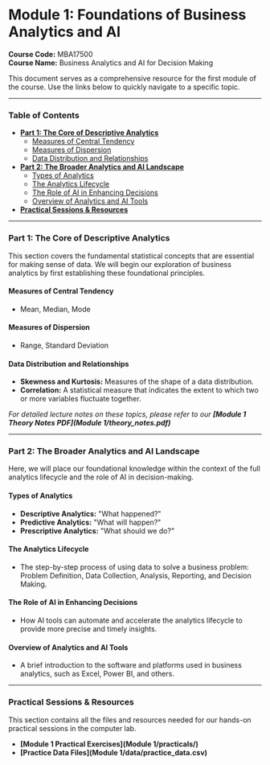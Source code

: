 # Module 1: Foundations of Business Analytics and AI

**Course Code:** MBA17500  
**Course Name:** Business Analytics and AI for Decision Making

This document serves as a comprehensive resource for the first module of the course. Use the links below to quickly navigate to a specific topic.

---

### Table of Contents

- [**Part 1: The Core of Descriptive Analytics**](#part-1-the-core-of-descriptive-analytics)
    - [Measures of Central Tendency](#measures-of-central-tendency)
    - [Measures of Dispersion](#measures-of-dispersion)
    - [Data Distribution and Relationships](#data-distribution-and-relationships)
- [**Part 2: The Broader Analytics and AI Landscape**](#part-2-the-broader-analytics-and-ai-landscape)
    - [Types of Analytics](#types-of-analytics)
    - [The Analytics Lifecycle](#the-analytics-lifecycle)
    - [The Role of AI in Enhancing Decisions](#the-role-of-ai-in-enhancing-decisions)
    - [Overview of Analytics and AI Tools](#overview-of-analytics-and-ai-tools)
- [**Practical Sessions & Resources**](#practical-sessions-resources)

---

<a name="part-1-the-core-of-descriptive-analytics"></a>
### Part 1: The Core of Descriptive Analytics

This section covers the fundamental statistical concepts that are essential for making sense of data. We will begin our exploration of business analytics by first establishing these foundational principles.

<a name="measures-of-central-tendency"></a>
#### Measures of Central Tendency

- Mean, Median, Mode

<a name="measures-of-dispersion"></a>
#### Measures of Dispersion

- Range, Standard Deviation

<a name="data-distribution-and-relationships"></a>
#### Data Distribution and Relationships

- **Skewness and Kurtosis:** Measures of the shape of a data distribution.
- **Correlation:** A statistical measure that indicates the extent to which two or more variables fluctuate together.

_For detailed lecture notes on these topics, please refer to our **[Module 1 Theory Notes PDF](Module 1/theory_notes.pdf)**_

---

<a name="part-2-the-broader-analytics-and-ai-landscape"></a>
### Part 2: The Broader Analytics and AI Landscape

Here, we will place our foundational knowledge within the context of the full analytics lifecycle and the role of AI in decision-making.

<a name="types-of-analytics"></a>
#### Types of Analytics

- **Descriptive Analytics:** "What happened?"
- **Predictive Analytics:** "What will happen?"
- **Prescriptive Analytics:** "What should we do?"

<a name="the-analytics-lifecycle"></a>
#### The Analytics Lifecycle

- The step-by-step process of using data to solve a business problem: Problem Definition, Data Collection, Analysis, Reporting, and Decision Making.

<a name="the-role-of-ai-in-enhancing-decisions"></a>
#### The Role of AI in Enhancing Decisions

- How AI tools can automate and accelerate the analytics lifecycle to provide more precise and timely insights.

<a name="overview-of-analytics-and-ai-tools"></a>
#### Overview of Analytics and AI Tools

- A brief introduction to the software and platforms used in business analytics, such as Excel, Power BI, and others.

---

<a name="practical-sessions-resources"></a>
### Practical Sessions & Resources

This section contains all the files and resources needed for our hands-on practical sessions in the computer lab.

- **[Module 1 Practical Exercises](Module 1/practicals/)**
- **[Practice Data Files](Module 1/data/practice_data.csv)**
